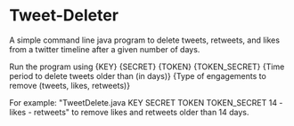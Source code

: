 # Tweet-Deleter
A simple command line java program to delete tweets, retweets, and likes from a twitter timeline after a given number of days.

Run the program using {KEY} {SECRET} {TOKEN} {TOKEN_SECRET} {Time period to delete tweets older than (in days)} {Type of engagements to remove (tweets, likes, retweets)}

For example: "TweetDelete.java KEY SECRET TOKEN TOKEN_SECRET 14 -likes - retweets" to remove likes and retweets older than 14 days.
